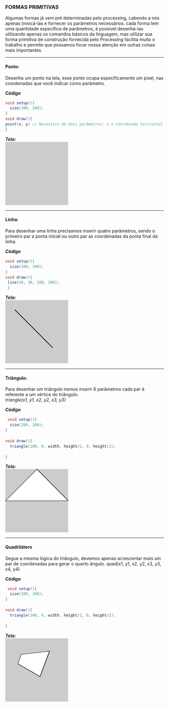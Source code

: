 ###  FORMAS PRIMITIVAS

Algumas formas já vem pré determinadas pelo processing, cabendo a nós apenas invocá-las e fornecer os parâmetros necessários. cada forma tem uma quantidade específica de parâmetros, é possível desenhá-las utilizando apenas os comandos básicos da linguagem, mas utilizar sua forma primitiva de construção fornecida pelo Processing facilita muito o trabalho e permite que possamos focar nossa atenção em outras coisas mais importantes.

______

#### Ponto:
Desenha um ponto na tela, esse ponto ocupa especificamente um pixel, nas coordenadas que você indicar como parâmetro.

***Código***
```Java
void setup(){
  size(200, 200);
}
void draw(){
point(x, y) // Necessita de dois parâmetros: o x coordenada horizontal e y a coordenada vertical 
}
```
***Tela:***<br>
![Ponto](https://github.com/Evaldo-comp/Processing/blob/master/Java/Exemplos/intro/ponto/point.png)

______

#### Linha:

Para desenhar uma linha precisamos inserir quatro parâmetros, sendo o primeiro par a ponta inicial ou outro par as coordenadas da ponta final da linha.

***Código***
```Java
void setup(){
  size(200, 200);
}
void draw(){
 line(30, 30, 200, 200);
 }
```
***Tela:***<br>
![Linha](https://github.com/Evaldo-comp/Processing/blob/master/Java/Exemplos/intro/line/line.png)

______

#### Triângulo:
Para desenhar um triângulo iremos inserir 6 parâmetros cada par é referente a um vértice do triângulo.<br> 
*triangle(x1, y1, x2, y2, x3, y3)*

***Código***
```Java
 void setup(){
  size(200, 200);
}

void draw(){
  triangle(100, 0, width, height/2, 0, height/2);
  
}
```
***Tela:***<br>
![Triângulo](https://github.com/Evaldo-comp/Processing/blob/master/Java/Exemplos/intro/triangle/triangulo.png)


______


#### Quadrilátero
Segue a mesma lógica do triângulo, devemos apenas acrescentar mais um par de coordenadas para gerar o quarto ângulo.
quad(x1, y1, x2, y2, x3, y3, x4, y4)

***Código***
```Java
 void setup(){
  size(200, 200);
}

void draw(){
  triangle(100, 0, width, height/2, 0, height/2);
  
}
```
***Tela:***<br>
![Triângulo](https://github.com/Evaldo-comp/Processing/blob/master/Java/Exemplos/intro/quadrilatero/quad.png)















